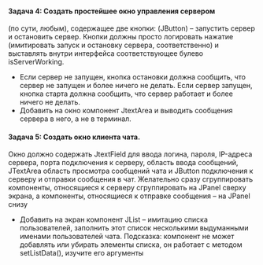 #### Задача 4: Создать простейшее окно управления сервером

(по сути, любым), содержащее две кнопки:
(JButton) – запустить сервер и остановить сервер. 
Кнопки должны просто логировать нажатие 
(имитировать запуск и остановку сервера, соответственно) 
и выставлять внутри интерфейса соответствующее булево isServerWorking.
* Если сервер не запущен, кнопка остановки должна сообщить, что сервер не запущен и более ничего не делать. Если сервер запущен, кнопка старта должна сообщить, что сервер работает и более ничего не делать.
* Добавить на окно компонент JtextArea и выводить сообщения сервера в него, а не в терминал.
#### Задача 5: Создать окно клиента чата. 
Окно должно содержать JtextField для ввода логина, пароля, IP-адреса сервера, 
порта подключения к серверу, область ввода сообщений, 
JTextArea область просмотра сообщений чата и JButton подключения к серверу 
и отправки сообщения в чат. Желательно сразу сгруппировать компоненты, относящиеся
к серверу сгруппировать на JPanel сверху экрана, 
а компоненты, относящиеся к отправке сообщения – на JPanel снизу

* Добавить на экран компонент JList – имитацию списка пользователей, заполнить этот список несколькими выдуманными именами пользователей чата. Подсказка: компонент не может добавлять или убирать элементы списка, он работает с методом setListData(), изучите его аргументы